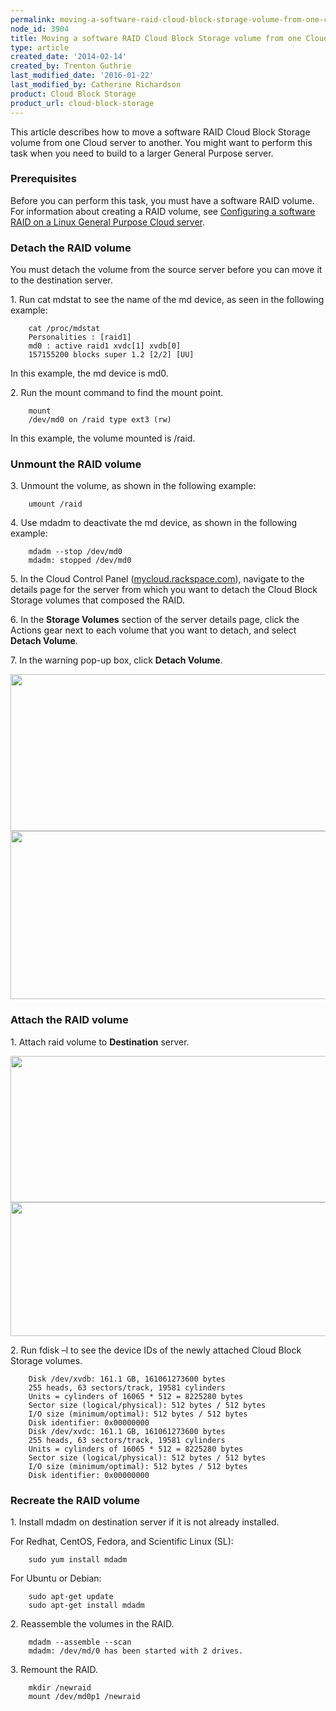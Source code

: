 ```yaml
---
permalink: moving-a-software-raid-cloud-block-storage-volume-from-one-cloud-server-to-another/
node_id: 3904
title: Moving a software RAID Cloud Block Storage volume from one Cloud server to another
type: article
created_date: '2014-02-14'
created_by: Trenton Guthrie
last_modified_date: '2016-01-22'
last_modified_by: Catherine Richardson
product: Cloud Block Storage
product_url: cloud-block-storage
---
```


This article describes how to move a software RAID Cloud Block Storage
volume from one Cloud server to another. You might want to perform this
task when you need to build to a larger General Purpose server.

### Prerequisites

Before you can perform this task, you must have a software RAID volume.
For information about creating a RAID volume, see [Configuring a
software RAID on a Linux General Purpose Cloud
server](/how-to/configuring-a-software-raid-on-a-linux-general-purpose-cloud-server).

### Detach the RAID volume

You must detach the volume from the source server before you can move it
to the destination server.

1\. Run cat mdstat to see the name of the md device, as seen in the
following example:

        cat /proc/mdstat
        Personalities : [raid1]
        md0 : active raid1 xvdc[1] xvdb[0]
        157155200 blocks super 1.2 [2/2] [UU]

In this example, the md device is md0.

2\. Run the mount command to find the mount point.

        mount
        /dev/md0 on /raid type ext3 (rw)

In this example, the volume mounted is /raid.

### Unmount the RAID volume

3\. Unmount the volume, as shown in the following example:

        umount /raid

4\. Use mdadm to deactivate the md device, as shown in the following
example:

        mdadm --stop /dev/md0
        mdadm: stopped /dev/md0

5\. In the Cloud Control Panel
([mycloud.rackspace.com](http://mycloud.rackspace.com)), navigate to the
details page for the server from which you want to detach the Cloud
Block Storage volumes that composed the RAID.

6\. In the **Storage Volumes** section of the server details page, click the
Actions gear next to each volume that you want to detach, and select
**Detach Volume**.

7\. In the warning pop-up box, click **Detach Volume**.

<img src="https://8026b2e3760e2433679c-fffceaebb8c6ee053c935e8915a3fbe7.ssl.cf2.rackcdn.com/field/image/RAIDImage1.png" width="586" height="251" />

<img src="https://8026b2e3760e2433679c-fffceaebb8c6ee053c935e8915a3fbe7.ssl.cf2.rackcdn.com/field/image/RAIDImage2.png" width="620" height="269" />

### Attach the RAID volume

1\. Attach raid volume to **Destination** server.

<img src="https://8026b2e3760e2433679c-fffceaebb8c6ee053c935e8915a3fbe7.ssl.cf2.rackcdn.com/field/image/RAIDImage3.png" width="626" height="234" />

<img src="https://8026b2e3760e2433679c-fffceaebb8c6ee053c935e8915a3fbe7.ssl.cf2.rackcdn.com/field/image/RAIDImage4.png" width="627" height="214" />

2\. Run fdisk &ndash;l to see the device IDs of the newly attached Cloud Block
Storage volumes.

        Disk /dev/xvdb: 161.1 GB, 161061273600 bytes
        255 heads, 63 sectors/track, 19581 cylinders
        Units = cylinders of 16065 * 512 = 8225280 bytes
        Sector size (logical/physical): 512 bytes / 512 bytes
        I/O size (minimum/optimal): 512 bytes / 512 bytes
        Disk identifier: 0x00000000
        Disk /dev/xvdc: 161.1 GB, 161061273600 bytes
        255 heads, 63 sectors/track, 19581 cylinders
        Units = cylinders of 16065 * 512 = 8225280 bytes
        Sector size (logical/physical): 512 bytes / 512 bytes
        I/O size (minimum/optimal): 512 bytes / 512 bytes
        Disk identifier: 0x00000000

### Recreate the RAID volume

1\. Install mdadm on destination server if it is not already installed.

For Redhat, CentOS, Fedora, and Scientific Linux (SL):

        sudo yum install mdadm


For Ubuntu or Debian:

        sudo apt-get update
        sudo apt-get install mdadm

2\. Reassemble the volumes in the RAID.

        mdadm --assemble --scan
        mdadm: /dev/md/0 has been started with 2 drives.

3\. Remount the RAID.

        mkdir /newraid
        mount /dev/md0p1 /newraid
